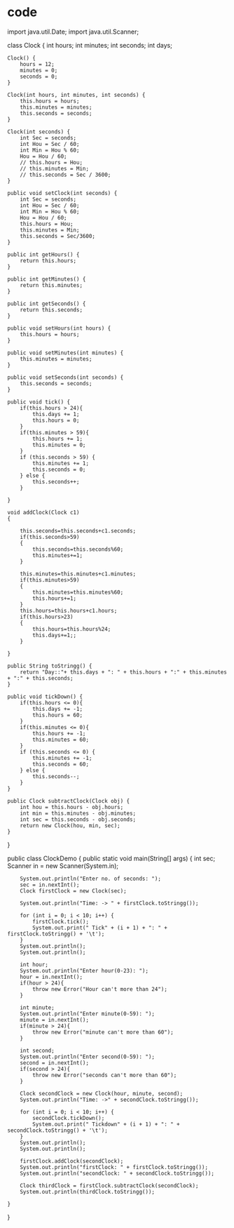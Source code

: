 # code
import java.util.Date;
import java.util.Scanner;

class Clock {
    int hours;
    int minutes;
    int seconds;
    int days;

    Clock() {
        hours = 12;
        minutes = 0;
        seconds = 0;
    }

    Clock(int hours, int minutes, int seconds) {
        this.hours = hours;
        this.minutes = minutes;
        this.seconds = seconds;
    }

    Clock(int seconds) {
        int Sec = seconds;
        int Hou = Sec / 60;
        int Min = Hou % 60;
        Hou = Hou / 60;
        // this.hours = Hou;
        // this.minutes = Min;
        // this.seconds = Sec / 3600; 
    }

    public void setClock(int seconds) {
        int Sec = seconds;
        int Hou = Sec / 60;
        int Min = Hou % 60;
        Hou = Hou / 60;
        this.hours = Hou;
        this.minutes = Min;
        this.seconds = Sec/3600; 
    }

    public int getHours() {
        return this.hours;
    }

    public int getMinutes() {
        return this.minutes;
    }

    public int getSeconds() {
        return this.seconds;
    }

    public void setHours(int hours) {
        this.hours = hours;
    }

    public void setMinutes(int minutes) {
        this.minutes = minutes;
    }

    public void setSeconds(int seconds) {
        this.seconds = seconds;
    }

    public void tick() {
        if(this.hours > 24){
            this.days += 1;
            this.hours = 0;
        }
        if(this.minutes > 59){
            this.hours += 1;
            this.minutes = 0;
        }
        if (this.seconds > 59) {
            this.minutes += 1;
            this.seconds = 0;
        } else {
            this.seconds++;
        }
       
    }

    void addClock(Clock c1)
    {
       
        this.seconds=this.seconds+c1.seconds;
        if(this.seconds>59)
        {
            this.seconds=this.seconds%60;
            this.minutes+=1;
        }
        
        this.minutes=this.minutes+c1.minutes;
        if(this.minutes>59)
        {
            this.minutes=this.minutes%60;
            this.hours+=1;
        }
        this.hours=this.hours+c1.hours;
        if(this.hours>23)
        {
            this.hours=this.hours%24;
            this.days+=1;;
        }

    }

    public String toStringg() {
        return "Day::"+ this.days + ": " + this.hours + ":" + this.minutes + ":" + this.seconds;
    }

    public void tickDown() {
        if(this.hours <= 0){
            this.days += -1;
            this.hours = 60;
        }
        if(this.minutes <= 0){
            this.hours += -1;
            this.minutes = 60;
        }
        if (this.seconds <= 0) {
            this.minutes += -1;
            this.seconds = 60;
        } else {
            this.seconds--;
        }
    }

    public Clock subtractClock(Clock obj) {
        int hou = this.hours - obj.hours;
        int min = this.minutes - obj.minutes;
        int sec = this.seconds - obj.seconds;
        return new Clock(hou, min, sec);
    }
}


public class ClockDemo {
    public static void main(String[] args) {
        int sec;
        Scanner in = new Scanner(System.in);

        System.out.println("Enter no. of seconds: ");
        sec = in.nextInt();
        Clock firstClock = new Clock(sec);

        System.out.println("Time: -> " + firstClock.toStringg());

        for (int i = 0; i < 10; i++) {
            firstClock.tick();
            System.out.print(" Tick" + (i + 1) + ": " + firstClock.toStringg() + '\t');
        }
        System.out.println();
        System.out.println();

        int hour;
        System.out.println("Enter hour(0-23): ");
        hour = in.nextInt();
        if(hour > 24){
            throw new Error("Hour can't more than 24");
        }
       
        int minute;
        System.out.println("Enter minute(0-59): ");
        minute = in.nextInt();
        if(minute > 24){
            throw new Error("minute can't more than 60");
        }

        int second;
        System.out.println("Enter second(0-59): ");
        second = in.nextInt();
        if(second > 24){
            throw new Error("seconds can't more than 60");
        }

        Clock secondClock = new Clock(hour, minute, second);
        System.out.println("Time: ->" + secondClock.toStringg());

        for (int i = 0; i < 10; i++) {
            secondClock.tickDown();
            System.out.print(" Tickdown" + (i + 1) + ": " + secondClock.toStringg() + '\t');
        }
        System.out.println();
        System.out.println();

        firstClock.addClock(secondClock);
        System.out.println("firstClock: " + firstClock.toStringg());
        System.out.println("secondClock: " + secondClock.toStringg());

        Clock thirdClock = firstClock.subtractClock(secondClock);
        System.out.println(thirdClock.toStringg());

    }
}

